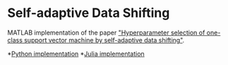 # Self-adaptive Data Shifting

MATLAB implementation of the paper ["Hyperparameter selection of one-class support vector machine by self-adaptive data shifting"](https://www.sciencedirect.com/science/article/pii/S0031320317303564).

*[Python implementation](https://github.com/bzantium/OCSVM-hyperparameter-selection)
*[Julia implementation](https://github.com/homarques/SVDD.jl/blob/master/src/init_strategies/strategies_gamma.jl)
